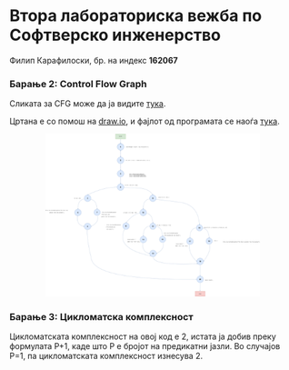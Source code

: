 # Втора лабораториска вежба по Софтверско инженерство
Филип Карафилоски, бр. на индекс **162067**
<br>

### Барање 2: Control Flow Graph

Сликата за CFG може да ја видите [тука](https://raw.githubusercontent.com/markedone123/SI_2021_lab2_162067/master/lab2_CFG.png). 

Цртана е со помош на [draw.io](https://app.diagrams.net/), и фајлот од програмата се наоѓа [тука](https://github.com/markedone123/SI_2021_lab2_162067/blob/master/lab2_CFG.drawio). 

<p align="center">
<img src="https://raw.githubusercontent.com/markedone123/SI_2021_lab2_162067/master/lab2_CFG.png" width=75%;></img>
</p>

### Барање 3: Цикломатска комплексност

Цикломатската комплексност на овој код е 2, истата ја добив преку формулата P+1, каде што P е бројот на предикатни јазли. Во случајoв P=1, па цикломатската комплексност изнесува 2.

